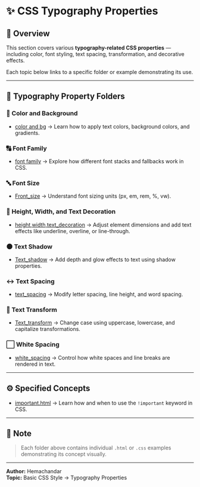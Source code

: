 # ✨ CSS Typography Properties

## 📘 Overview
This section covers various **typography-related CSS properties** — including color, font styling, text spacing, transformation, and decorative effects.

Each topic below links to a specific folder or example demonstrating its use.

---

## 🧩 **Typography Property Folders**

### 🎨 Color and Background
- [color and bg](./color%20and%20bg/) → Learn how to apply text colors, background colors, and gradients.

### 🔠 Font Family
- [font family](./font%20family/) → Explore how different font stacks and fallbacks work in CSS.

### 🔤 Font Size
- [Front_size](./Front_size/) → Understand font sizing units (px, em, rem, %, vw).

### 📏 Height, Width, and Text Decoration
- [height,width,text_decoration](./height,width,text_decoration/) → Adjust element dimensions and add text effects like underline, overline, or line-through.

### 🌑 Text Shadow
- [Text_shadow](./Text_shadow/) → Add depth and glow effects to text using shadow properties.

### ↔️ Text Spacing
- [text_spacing](./text_spacing/) → Modify letter spacing, line height, and word spacing.

### 🔁 Text Transform
- [Text_transform](./Text_transform/) → Change case using uppercase, lowercase, and capitalize transformations.

### ⬜ White Spacing
- [white_spacing](./white_spacing/) → Control how white spaces and line breaks are rendered in text.

---

## ⚙️ **Specified Concepts**
- [important.html](../SPECIFIED%20CONCEPT/important.html) → Learn how and when to use the `!important` keyword in CSS.

---

## 🧠 **Note**
> Each folder above contains individual `.html` or `.css` examples demonstrating its concept visually.

---

**Author:** Hemachandar  
**Topic:** Basic CSS Style → Typography Properties
